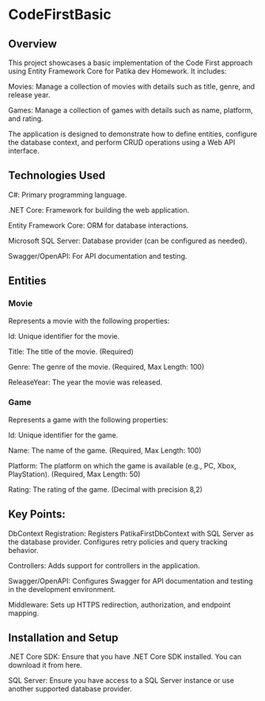 # CodeFirstBasic

## Overview
This project showcases a basic implementation of the Code First approach using Entity Framework Core for Patika dev Homework. It includes:

Movies: Manage a collection of movies with details such as title, genre, and release year.

Games: Manage a collection of games with details such as name, platform, and rating.

The application is designed to demonstrate how to define entities, configure the database context, and perform CRUD operations using a Web API interface.

## Technologies Used
C#: Primary programming language.

.NET Core: Framework for building the web application.

Entity Framework Core: ORM for database interactions.

Microsoft SQL Server: Database provider (can be configured as needed).

Swagger/OpenAPI: For API documentation and testing.
## Entities
### Movie
Represents a movie with the following properties:

Id: Unique identifier for the movie.

Title: The title of the movie. (Required)

Genre: The genre of the movie. (Required, Max Length: 100)

ReleaseYear: The year the movie was released.

### Game
Represents a game with the following properties:

Id: Unique identifier for the game.

Name: The name of the game. (Required, Max Length: 100)

Platform: The platform on which the game is available (e.g., PC, Xbox, PlayStation). (Required, Max Length: 50)

Rating: The rating of the game. (Decimal with precision 8,2)

## Key Points:

DbContext Registration: Registers PatikaFirstDbContext with SQL Server as the database provider. Configures retry policies and query tracking behavior.

Controllers: Adds support for controllers in the application.

Swagger/OpenAPI: Configures Swagger for API documentation and testing in the development environment.

Middleware: Sets up HTTPS redirection, authorization, and endpoint mapping.

## Installation and Setup
.NET Core SDK: Ensure that you have .NET Core SDK installed. You can download it from here.

SQL Server: Ensure you have access to a SQL Server instance or use another supported database provider.
